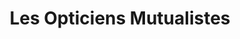 ---
title: "Les Opticiens Mutualistes"
url: /chateaubriant/les-opticiens-mutualistes/
shop: opticien
---